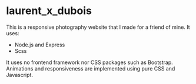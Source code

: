# laurent_x_dubois

This is a responsive photography website that I made for a friend of mine.
It uses:

- Node.js and Express
- Scss

It uses no frontend framework nor CSS packages such as Bootstrap. Animations and
responsiveness are implemented using pure CSS and Javascript.
